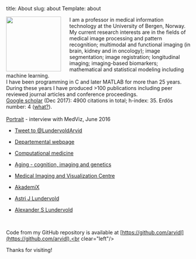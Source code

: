 title: About
slug: about
Template: about

<img src="/images/arvid.jpg" align="left" width="150" style="padding-right:20px;"/>

I am a professor in medical information technology at the University of Bergen, Norway. My current research interests are in the fields of medical image processing and pattern recognition; multimodal and functional imaging (in brain, kidney and in oncology); image segmentation; image registration; longitudinal imaging; imaging-based biomarkers; mathematical and statistical modeling including machine learning. <br> I have been programming in C and later MATLAB for more than 25 years. During these years I have produced >100 publications including peer reviewed journal articles and conference proceedings. <br> <a href="https://scholar.google.no/citations?user=HqmyBUUAAAAJ&hl=en">Google scholar</a> (Dec 2017): 4900 citations in total; h-index: 35. Erdös number: 4 (<a href="http://wwwp.oakland.edu/enp">what?</a>). <br> <br> <a href="https://github.com/arvidl/arvidl.github.io-source/blob/master/contents/download/papers/Lundervold_interview_medviz_june_2016.pdf" class="download" title="Portrait interview, June 2016">Portrait</a> - interview with MedViz, June 2016</p>



* <a href="https://twitter.com/intent/tweet?screen_name=LundervoldArvid" class="twitter-mention-button" data-show-count="false">Tweet to @LundervoldArvid</a><script async src="//platform.twitter.com/widgets.js" charset="utf-8"></script>

* <a href="http://www.uib.no/en/persons/Arvid.Lundervold">Departemental webpage</a>
* <a href="http://computationalmedicine.no">Computational medicine</a>
* <a href="https://sites.google.com/site/agingcognitionimaging">Aging - cognition, imaging and genetics</a>
* <a href="http://mmiv.no">Medical Imaging and Visualization Centre</a>
* <a href="http://beta.akademix.no">AkademiX</a>
* <a href="http://www.uib.no/en/persons/Astri.J..Lundervold">Astri J Lundervold</a>
* <a href="http://alexander.lundervold.com">Alexander S Lundervold</a>



<br clear="left"/>

Code from my GitHub repository is available at [https://github.com/arvidl](https://github.com/arvidl).<br clear="left"/>

Thanks for visiting!
